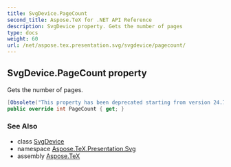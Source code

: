 ```yaml
---
title: SvgDevice.PageCount
second_title: Aspose.TeX for .NET API Reference
description: SvgDevice property. Gets the number of pages
type: docs
weight: 60
url: /net/aspose.tex.presentation.svg/svgdevice/pagecount/
---
```

## SvgDevice.PageCount property

Gets the number of pages.

```csharp
[Obsolete("This property has been deprecated starting from version 24.7 and will be hidden in version 24.10.")]
public override int PageCount { get; }
```

### See Also

* class [SvgDevice](../)
* namespace [Aspose.TeX.Presentation.Svg](../../svgdevice/)
* assembly [Aspose.TeX](../../../)


